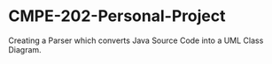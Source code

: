# CMPE-202-Personal-Project

 Creating a Parser which converts Java Source Code into a UML Class Diagram.
